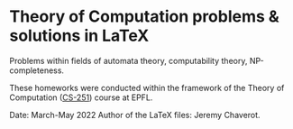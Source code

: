 # Theory of Computation problems & solutions in LaTeX

Problems within fields of automata theory, computability theory, NP-completeness.

These homeworks were conducted within the framework of the Theory of Computation ([CS-251](https://edu.epfl.ch/coursebook/fr/theory-of-computation-CS-251)) course at EPFL.

Date: March-May 2022
Author of the LaTeX files: Jeremy Chaverot.
